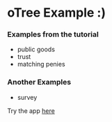 # oTree Example :)

### Examples from the tutorial

- public goods
- trust
- matching penies

### Another Examples
- survey

Try the app [here](https://myotreeapp.herokuapp.com/demo/)